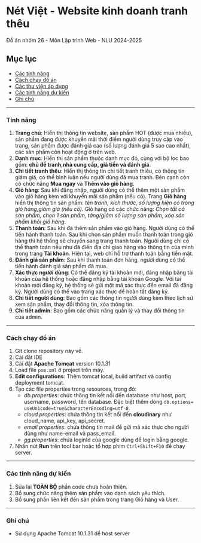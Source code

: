 # Nét Việt - Website kinh doanh tranh thêu
Đồ án nhóm 26 - Môn Lập trình Web - NLU 2024-2025

## Mục lục
- [Các tính năng](#tính-năng) 
- [Cách chạy đồ án](#cách-chạy-đồ-án)
- [Các thư viện áp dụng](#các-thư-viện)
- [Các tính năng dự kiến](#các-tính-năng-dự-kiến)
- [Ghi chú](#ghi-chú)

---
### Tính năng
1. **Trang chủ**: Hiển thị thông tin website, sản phẩm HOT (được mua nhiều), sản phẩm đang được khuyến mãi thời điểm người dùng truy cập vào trang, sản phẩm được đánh giá cao (số lượng đánh giá 5 sao cao nhất), các sản phẩm còn hoạt động ở trên web.
2. **Danh mục**: Hiển thị sản phẩm thuộc danh mục đó, cùng với bộ lọc bao gồm: **chủ đề tranh,nhà cung cấp, giá tiền và đánh giá**. 
3. **Chi tiết tranh thêu**: Hiển thị thông tin chi tiết tranh thiêu, có thông tin giảm giá, có thể bình luận nếu người dùng đã mua tranh. Bên cạnh còn có chức năng **Mua ngay** và **Thêm vào giỏ hàng**.
4. **Giỏ hàng**: Sau khi đăng nhập, người dùng có thể thêm một sản phẩm vào giỏ hàng kèm với khuyến mãi sản phẩm (nếu có). Trang **Giỏ hàng** hiển thị thông tin sản phẩm: _tên tranh, kích thước, số lượng hiện có trong giỏ hàng,giảm giá (nếu có)_. Giỏ hàng có các chức năng: _Chọn tất cả sản phẩm, chọn 1 sản phẩm, tăng/giảm số lượng sản phẩm, xóa sản phẩm khỏi giỏ hàng_.
5. **Thanh toán**: Sau khi đã thêm sản phẩm vào giỏ hàng. Người dùng có thể tiến hành thanh toán. Sau khi chọn sản phẩm muốn thanh toán trong giỏ hàng thì hệ thống sẽ chuyển sang trang thanh toán. Người dùng chỉ có thể thanh toán nếu như đã điền địa chỉ giao hàng vào thông tin của mình trong trang **Tài khoản**. Hiện tại, web chỉ hỗ trợ thanh toán bằng tiền mặt.
6. **Đánh giá sản phẩm**: Sau khi thanh toán đơn hàng, người dùng có thể tiến hành đánh giá sản phẩm đã mua.
7. **Xác thực người dùng**: Có thể đăng ký tài khoản mới, đăng nhập bằng tài khoản của hệ thống hoặc đăng nhập bằng tài khoản Google. Với tài khoản mới đăng ký, hệ thống sẽ gửi một mã xác thực đến email đã đăng ký. Người dùng có thể vào trang xác thực để hoàn tất đăng ký.
8. **Chi tiết người dùng**: Bao gồm các thông tin người dùng kèm theo lịch sử xem sản phẩm, thay đổi thông tin, xóa thông tin.
9. **Chi tiết admin**: Bao gồm các chức năng quản lý và thay đổi thông tin của admin.

---
### Cách chạy đồ án
1. Git clone repository này về.
2. Cài đặt IDE 
3. Cài đặt **Apache Tomcat** version 10.1.31
4. Load file `pom.xml` ở project trên máy.
5. **Edit configurations**: Thêm tomcat local, build artifact và config deployment tomcat.
6. Tạo các file properties trong resources, trong đó:
    - _db.properties_: chức thông tin kết nối đến database như host, port, username, password, tên database. Đặc biệt thêm dòng `db.options= useUnicode=true&characterEncoding=utf-8`.
    - _cloud.properties_: chứa thông tin kết nối đến **cloudinary** như cloud_name, api_key, api_secret.
    - _email.properties_: chứa thông tin mail để gửi mã xác thực cho người dùng như name-email và pass_email.
    - _gg.properties_: chứa loginId của google dùng để login bằng google.
7. Nhấn nút **Run** trên tool bar hoặc tổ hợp phím `Ctrl+Shift+F10` để chạy server.

---
### Các tính năng dự kiến
1. Sửa lại **TOÀN BỘ** phần code chưa hoàn thiện.
2. Bổ sung chức năng thêm sản phẩm vào danh sách yêu thích.
3. Bổ sung phần liên kết đến sản phẩm trong trang Giỏ hàng và User.

---
### Ghi chú
- Sử dụng Apache Tomcat 10.1.31 để host server